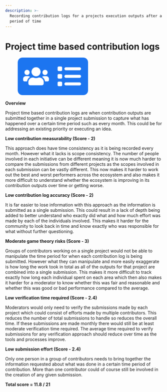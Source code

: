 ```yaml
---
description: >-
  Recording contribution logs for a projects execution outputs after a set
  period of time
---
```


# Project time based contribution logs

<div align="left">

<figure><img src="../../.gitbook/assets/project-time-logs.png" alt="" width="225"><figcaption></figcaption></figure>

</div>



**Overview**

Project time based contribution logs are when contribution outputs are submitted together in a single project submission to capture what has happened over a certain time period such as every month. This could be for addressing an existing priority or executing an idea.



**Low contribution measurability (Score - 2)**

This approach does have time consistency as it is being recorded every month. However what it lacks is scope consistency. The number of people involved in each initiative can be different meaning it is now much harder to compare the submissions from different projects as the scopes involved in each submission can be vastly different. This now makes it harder to work out the best and worst performers across the ecosystem and also makes it more difficult to understand whether the ecosystem is improving in its contribution outputs over time or getting worse.



**Low contribution log accuracy (Score - 2)**

It is far easier to lose information with this approach as the information is submitted as a single submission. This could result in a lack of depth being added to better understand who exactly did what and how much effort was made by each of the individuals involved. This makes it harder for the community to look back in time and know exactly who was responsible for what without further questioning.



**Moderate game theory risks (Score - 3)**

Groups of contributors working on a single project would not be able to manipulate the time period for when each contribution log is being submitted. However what they can manipulate and more easily exaggerate is how long the work took in total as all of the outputs for that project are combined into a single submission. This makes it more difficult to track exactly how long each individual spent on each area which then also makes it harder for a moderator to know whether this was fair and reasonable and whether this was good or bad performance compared to the average.



**Low verification time required (Score - 2.4)**

Moderators would only need to verify the submissions made by each project which could consist of efforts made by multiple contributors. This reduces the number of total submissions to handle so reduces the overall time. If these submissions are made monthly there would still be at least moderate verification time required. The average time required to verify submissions for any verification approach should reduce over time as the tools and processes improve.



**Low submission effort (Score - 2.4)**

Only one person in a group of contributors needs to bring together the information requested about what was done in a certain time period of contribution. More than one contributor could of course still be involved in the creation of any given submission.



**Total score = 11.8 / 21**
